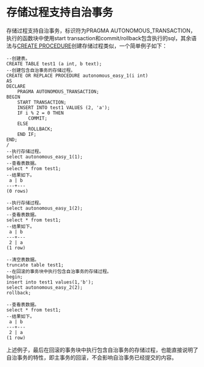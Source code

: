 # 存储过程支持自治事务<a name="ZH-CN_TOPIC_0274616606"></a>

存储过程支持自治事务，标识符为PRAGMA AUTONOMOUS\_TRANSACTION，执行的函数块中使用start transaction和commit/rollback包含执行的sql，其余语法与[CREATE PROCEDURE](CREATE-PROCEDURE.md)创建存储过程类似，一个简单例子如下：

```
--创建表。
CREATE TABLE test1 (a int, b text);
--创建包含自治事务的存储过程。
CREATE OR REPLACE PROCEDURE autonomous_easy_1(i int)
AS
DECLARE
    PRAGMA AUTONOMOUS_TRANSACTION;
BEGIN
    START TRANSACTION;
    INSERT INTO test1 VALUES (2, 'a');
    IF i % 2 = 0 THEN
        COMMIT;
    ELSE
        ROLLBACK;
    END IF;
END;
/
--执行存储过程。
select autonomous_easy_1(1);
--查看表数据。
select * from test1;
--结果如下。
 a | b
---+---
(0 rows)

--执行存储过程。
select autonomous_easy_1(2);
--查看表数据。
select * from test1;
--结果如下。
 a | b
---+---
 2 | a
(1 row)

--清空表数据。
truncate table test1;
--在回滚的事务块中执行包含自治事务的存储过程。
begin;
insert into test1 values(1,'b');
select autonomous_easy_2(2);
rollback;

--查看表数据。
select * from test1;
--结果如下。
 a | b
---+---
 2 | a
(1 row)
```

上述例子，最后在回滚的事务块中执行包含自治事务的存储过程，也能直接说明了自治事务的特性，即主事务的回滚，不会影响自治事务已经提交的内容。

